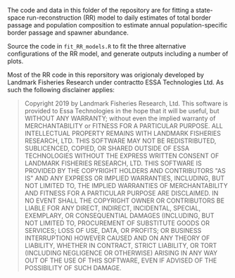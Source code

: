 The code and data in this folder of the repository are for fitting a state-space run-reconstruction (RR) model to daily estimates of total border passage and population composition to estimate annual population-specific border passage and spawner abundance.

Source the code in `fit_RR_models.R` to fit the three alternative configurations of the RR model, and generate outputs including a number of plots.

Most of the RR code in this reporsitory was origionaly developed by Landmark Fisheries Research under contractto ESSA Technologies Ltd. As such the following disclainer applies:

> Copyright 2019 by Landmark Fisheries Research, Ltd. This software is provided to Essa Technologies in the hope that it will be   useful, but WITHOUT ANY WARRANTY; without even the implied warranty of MERCHANTABILITY or FITNESS FOR A PARTICULAR PURPOSE. ALL INTELLECTUAL PROPERTY REMAINS WITH LANDMARK FISHERIES RESEARCH, LTD. THIS SOFTWARE MAY NOT BE REDISTRIBUTED, SUBLICENCED, COPIED, OR SHARED OUTSIDE OF ESSA TECHNOLOGIES WITHOUT THE EXPRESS WRITTEN CONSENT OF LANDMARK FISHERIES RESEARCH, LTD. THIS SOFTWARE IS PROVIDED BY THE COPYRIGHT HOLDERS AND CONTRIBUTORS "AS IS" AND ANY EXPRESS OR IMPLIED WARRANTIES, INCLUDING, BUT NOT LIMITED TO, THE  IMPLIED WARRANTIES OF MERCHANTABILITY AND FITNESS FOR A PARTICULAR PURPOSE  ARE DISCLAIMED. IN NO EVENT SHALL THE COPYRIGHT OWNER OR CONTRIBUTORS BE LIABLE FOR ANY DIRECT, INDIRECT, INCIDENTAL, SPECIAL, EXEMPLARY, OR CONSEQUENTIAL DAMAGES (INCLUDING, BUT NOT LIMITED TO, PROCUREMENT OF SUBSTITUTE GOODS OR SERVICES; LOSS OF USE, DATA, OR PROFITS; OR BUSINESS INTERRUPTION) HOWEVER CAUSED AND ON ANY THEORY OF LIABILITY, WHETHER IN CONTRACT, STRICT LIABILITY, OR TORT (INCLUDING NEGLIGENCE OR OTHERWISE) ARISING IN ANY WAY OUT OF THE USE OF THIS SOFTWARE, EVEN IF ADVISED OF THE POSSIBILITY OF SUCH DAMAGE. 

